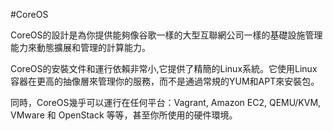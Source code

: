 #CoreOS

CoreOS的設計是為你提供能夠像谷歌一樣的大型互聯網公司一樣的基礎設施管理能力來動態擴展和管理的計算能力。

CoreOS的安裝文件和運行依賴非常小,它提供了精簡的Linux系統。它使用Linux容器在更高的抽像層來管理你的服務，而不是通過常規的YUM和APT來安裝包。

同時，CoreOS幾乎可以運行在任何平台：Vagrant, Amazon EC2, QEMU/KVM, VMware 和 OpenStack 等等，甚至你所使用的硬件環境。

